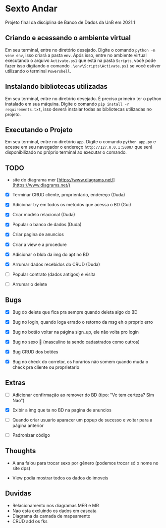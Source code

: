 # Sexto Andar
Projeto final da disciplina de Banco de Dados da UnB em 2021.1

## Criando e acessando o ambiente virtual
 
Em seu terminal, entre no diretório desejado.
Digite o comando `python -m venv env`, isso criará a pasta `env`. Após isso, entre no ambiente virtual executando o arquivo `Activate.ps1` que está na pasta `Scripts`, você pode fazer isso digitando o comando `.\env\Scripts\Activate.ps1` se você estiver utilizando o terminal `Powershell`.

## Instalando bibliotecas utilizadas

Em seu terminal, entre no diretório desejado.
É preciso primeiro ter o python instalado em sua máquina.
Digite o comando `pip install -r requirements.txt`, isso deverá instalar todas as bibliotecas utilizadas no projeto.

## Executando o Projeto

Em seu terminal, entre no diretório `app`.
Digite o comando `python app.py` e acesse em seu navegador o endereço `http://127.0.0.1:5000/` que será disponibilizado no próprio terminal ao executar o comando.

## TODO

- site do diagrama mer [https://www.diagrams.net/](https://www.diagrams.net/)

- [x] Terminar CRUD cliente, proprientario, endereço (Duda)

- [x] Adicionar try em todos os metodos que acessa o BD (Gui)

- [x] Criar modelo relacional (Duda)

- [x] Popular o banco de dados (Duda)

- [x] Criar pagina de anuncios 

- [x] Criar a view e a procedure 

- [x] Adicionar o blob da img do apt no BD 

- [x] Arrumar dados recebidos do CRUD (Duda)

- [ ] Popular contrato (dados antigos) e visita

- [ ] Arrumar o delete

## Bugs

- [x] Bug do delete que fica pra sempre quando deleta algo do BD

- [x] Bug no login, quando loga errado o retorno da msg eh o proprio erro

- [x] Bug no botão voltar na página sign_up, ele não volta pro login

- [x] Bug no sexo 🤪 (masculino ta sendo cadastrados como outros)

- [x] Bug CRUD dos botões

- [x] Bug no check do corretor, os horarios não somem quando muda o check pra cliente ou proprietario

## Extras

- [ ] Adicionar confirmação ao remover do BD (tipo: "Vc tem certeza? Sim Nao")

- [x] Exibir a img que ta no BD na pagina de anuncios

- [ ] Quando criar usuario aparacer um popup de sucesso e voltar para a página anterior

- [ ] Padronizar código

## Thoughts

- A ana falou para trocar sexo por gênero (podemos trocar só o nome no site dps)

- View podia mostrar todos os dados do imoveis

## Duvidas

- Relacionamento nos diagramas MER e MR
- Nao esta excluindo os dados em cascata
- Diagrama da camada de mapeamento
- CRUD add os fks
